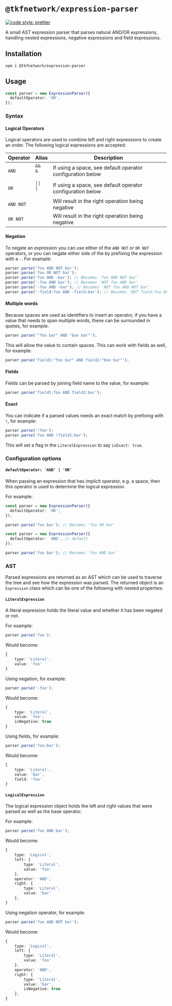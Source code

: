 # `@tkfnetwork/expression-parser`

[![code style: prettier](https://img.shields.io/badge/code_style-prettier-ff69b4.svg?style=flat-square)](https://github.com/prettier/prettier)


A small AST expression parser that parses natural AND/OR expressions, handling nested expressions, negative expressions and field expressions.

## Installation

```
npm i @tkfnetwork/expression-parser
```

## Usage

```ts
const parser = new ExpressionParser({
  defaultOperator: 'OR',
});
```

### Syntax

#### Logical Operators

Logical operators are used to combine left and right expressions to create an order. The following logical expressions are accepted:

| Operator  | Alias                      | Description                                                |
| --------- | -------------------------- | ---------------------------------------------------------- |
| `AND`     | `&&`<br />`&`<br /> ` `    | If using a space, see default operator configuration below |
| `OR`      | `\|\|`<br />`\|`<br /> ` ` | If using a space, see default operator configuration below |
| `AND NOT` |                            | Will result in the right operation being negative          |
| `OR NOT`  |                            | Will result in the right operation being negative          |

#### Negation

To negate an expression you can use either of the `AND NOT` or `OR NOT` operators, or you can negate either side of the by prefixing the expression with a `-`. For example:

```ts
parser.parse('foo AND NOT bar');
parser.parse('foo OR NOT bar');
parser.parse('foo AND -bar'); // Becomes 'foo AND NOT bar'
parser.parse('-foo AND bar'); // Becomes 'NOT foo AND bar'
parser.parse('-foo AND -bar'); // Becomes 'NOT foo AND NOT bar'
parser.parse('-field:foo AND -field:bar'); // Becomes 'NOT field:foo AND NOT field:bar'
```

#### Multiple words

Because spaces are used as identifiers to insert an operator, if you have a value that needs to span multiple words, these can be surrounded in quotes, for example:

```ts
parser.parse('"foo bar" AND "boo bar"');
```

This will allow the value to contain spaces. This can work with fields as well, for example:

```ts
parser.parse('field1:"foo bar" AND field2:"boo bar"');
```

#### Fields

Fields can be parsed by joining field name to the value, for example:

```ts
parser.parse('field1:foo AND field2:bar');
```

#### Exact

You can indicate if a parsed values needs an exact match by prefixing with `!`, for example:

```ts
parser.parse('!foo');
parser.parse('foo AND !field1:bar');
```

This will set a flag in the `LiteralExpression` to say `isExact: true`.

### Configuration options

#### `defaultOperator: 'AND' | 'OR'`

When passing an expression that has implicit operator, e.g. a space, then this operator is used to determine the logical expression.

For example:

```ts
const parser = new ExpressionParser({
  defaultOperator: 'OR',
});

parser.parse('foo bar'); // Becomes 'foo OR bar'
```

```ts
const parser = new ExpressionParser({
  defaultOperator: 'AND', // default
});

parser.parse('foo bar'); // Becomes 'foo AND bar'
```

### AST

Parsed expressions are returned as an AST which can be used to traverse the tree and see how the expression was parsed. The returned object is an `Expression` class which can be one of the following with nested properties:

#### `LiteralExpression`

A literal expression holds the literal value and whether it has been negated or not.

For example:

```ts
parser.parse('foo');
```

Would become:

```ts
{
    type: 'Literal',
    value: 'foo'
}
```

Using negation, for example:

```ts
parser.parse('-foo');
```

Would become:

```ts
{
    type: 'Literal',
    value: 'foo',
    isNegative: true
}
```

Using fields, for example:

```ts
parser.parse('foo:bar');
```

Would become:

```ts
{
    type: 'Literal',
    value: 'bar',
    field: 'foo'
}
```

#### `LogicalExpression`

The logical expression object holds the left and right values that were parsed as well as the base operator.

For example:

```ts
parser.parse('foo AND bar');
```

Would become:

```ts
{
    type: 'Logical',
    left: {
        type: 'Literal',
        value: 'foo'
    },
    operator: 'AND',
    right: {
        type: 'Literal',
        value: 'bar'
    },
}
```

Using negation operator, for example:

```ts
parser.parse('foo AND NOT bar');
```

Would become:

```ts
{
    type: 'Logical',
    left: {
        type: 'Literal',
        value: 'foo'
    },
    operator: 'AND',
    right: {
        type: 'Literal',
        value: 'bar',
        isNegative: true
    },
}
```
